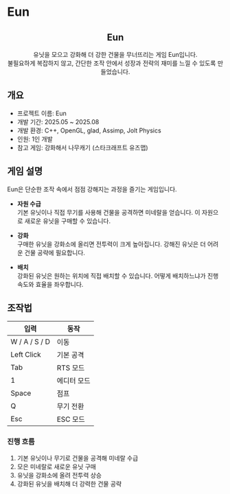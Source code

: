 # Eun  

<div align="center">  
<h2>Eun</h2>  
유닛을 모으고 강화해 더 강한 건물을 무너뜨리는 게임 Eun입니다.<br>  
불필요하게 복잡하지 않고, 간단한 조작 안에서 성장과 전략의 재미를 느낄 수 있도록 만들었습니다.  
</div>  

## 개요  
- 프로젝트 이름: Eun  
- 개발 기간: 2025.05 ~ 2025.08  
- 개발 환경: C++, OpenGL, glad, Assimp, Jolt Physics  
- 인원: 1인 개발  
- 참고 게임: 강화해서 나무캐기 (스타크래프트 유즈맵)  

## 게임 설명  
Eun은 단순한 조작 속에서 점점 강해지는 과정을 즐기는 게임입니다.  

- **자원 수급**  
기본 유닛이나 직접 무기를 사용해 건물을 공격하면 미네랄을 얻습니다. 이 자원으로 새로운 유닛을 구매할 수 있습니다.  

- **강화**  
구매한 유닛을 강화소에 올리면 전투력이 크게 높아집니다. 강해진 유닛은 더 어려운 건물 공략에 필요합니다.  

- **배치**  
강화된 유닛은 원하는 위치에 직접 배치할 수 있습니다. 어떻게 배치하느냐가 진행 속도와 효율을 좌우합니다.  

## 조작법  

| 입력 | 동작 |
|---|---|
| W / A / S / D | 이동 |
| Left Click | 기본 공격 |
| Tab | RTS 모드 |
| 1 | 에디터 모드 |
| Space | 점프 |
| Q | 무기 전환 |
| Esc | ESC 모드 |

### 진행 흐름
1. 기본 유닛이나 무기로 건물을 공격해 미네랄 수급  
2. 모은 미네랄로 새로운 유닛 구매  
3. 유닛을 강화소에 올려 전투력 상승  
4. 강화된 유닛을 배치해 더 강력한 건물 공략  
